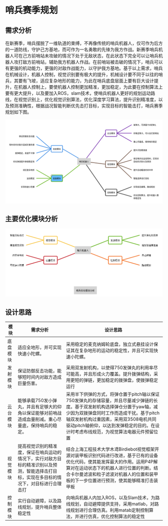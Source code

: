 # 哨兵赛季规划

## 需求分析

在新赛季，哨兵摆脱了一维轨道的束缚，不再像传统的哨兵机器人，仅可作为后方的一道防线，守护己方基地，而可作为一名勇敢的先锋为我方作战。新赛季哨兵机器人可在己方前哨站未攻破的情况下处于无敌状态，在此状态下完全可以让哨兵机器人攻打敌方前哨站，辅助我方机器人作战。在前哨站被击破的情况下，哨兵可以有更强的机动能力，更强的对敌作战能力，以守护我方基地。基于以上需求，哨兵在机械设计，机器人控制，视觉识别要有极大的提升，机械设计要不同于以往的哨兵，其要有飞坡，适应复杂地形的能力，为此在哨兵底盘层面上要有巨大设计提升，在机器人控制上，要使机器人控制更加精准，更加稳定，为此要在控制算法上要有更大提升，以及要加入ROS，slam技术，使哨兵机器人更好的规划运动路线，在视觉识别上，优化视觉识别算法，优化深度学习算法，提升识别精准度，以及预测准确性，根据战况智能判断优先击打目标，实现目标的智能击打，哨兵赛季规划如下图。

![哨兵赛季规划](attachment/grard.png)

## 主要优化模块分析

![哨兵优化模块分析](attachment/optimize.png)

## 设计思路

| 模块     | 需求分析                                                                                                                                   | 设计思路                                                                                                                                                                                                                                                                                                |  
| -------- | ------------------------------------------------------------------------------------------------------------------------------------------ | ------------------------------------------------------------------------------------------------------------------------------------------------------------------------------------------------------------------------------------------------------------------------------------------------------- | 
| 底盘模块 | 适应全地形，并可实现快速小陀螺。                                                                                                           | 采用稳定的麦克纳姆轮底盘，独立式悬挂设计保证其在复杂地形的运动的稳定性，并且可实现快速小陀螺。                                                                                                                                                                                                          | 
| 发射模块 | 保证防御反击功能，能够短时间内对敌方造成巨量伤害。                                                                                         | 采用双发射机构，以使得750发弹丸的利用率尽可能高，并且形成火力覆盖。提升拨弹结构，采用更短的弹链，更加稳定的拨弹盘，使拨弹稳定运行                                                                                                                                                                       | 
| 云台模块 | 能够承载750发小弹丸，并且有足够大的仰角以保证能够对前哨战造成血量削减。重心尽量底，保持哨兵的稳定。                                        | 采用半下供弹的方式，将弹仓置于pitch轴以保证750发弹丸的存储容量，并且尽量减少弹链的长度。基于双发射机构选择弹仓分置于yaw轴，减少因为双拨弹盘同时工作而造成干扰。基于pitch轴双发射机构过重因素，采用双3508电机共同驱动pitch轴俯仰，以达到发弹稳定的目的。在设计时考虑布线规范，为视觉算法电器元件预留位置 |
| 视觉模块 | 提高视觉识别的精准度，保证在哨兵运动的情况下，实行对敌方目标的精准识别以及预测，智能选择击打目标，实现在多目标的情况下，对目标进行合理击打 |  结合上海工程技术大学木鸢Birdiebot视觉框架开源对装甲板识别代码进行改进，基于已有的设备优化代码，使其能发挥最大的作用。运用P4P解算对在运动状态下的机器人进行位置的判断。结合卡尔曼滤波和粒子滤波对机器人的位置和装甲板的下一步位置进行预测，使其能够精准打击装甲板|                                                                                                                                                                                                                                                                                               
| 控制模块 | 实行自动避障，以及路线规划，提升哨兵整体稳定性 | 向哨兵机器人内加入ROS，以及Slam技术，为路线规划，自动避障提供支持，采用matlab，对路线规划进行合理仿真。利用matab定制控制算法，并进行仿真，优化控制算法的稳定性 |
